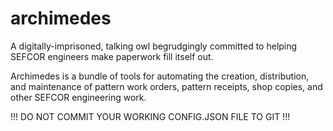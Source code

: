 # archimedes
A digitally-imprisoned, talking owl begrudgingly committed to helping SEFCOR engineers make paperwork fill itself out.

Archimedes is a bundle of tools for automating the creation, distribution, and maintenance of pattern work orders, pattern receipts, shop copies, and other SEFCOR engineering work.

!!! DO NOT COMMIT YOUR WORKING CONFIG.JSON FILE TO GIT !!!
